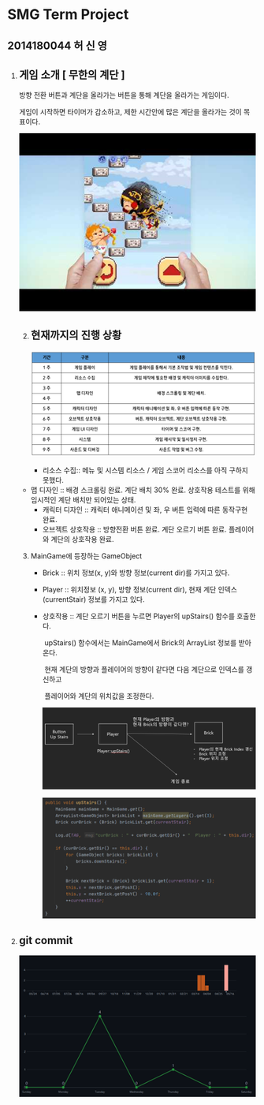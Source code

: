 # SMG Term Project

## 2014180044 허 신 영



1. ## 게임 소개 [ 무한의 계단 ]

   방향 전환 버튼과 계단을 올라가는 버튼을 통해 계단을 올라가는 게임이다.

   게임이 시작하면 타이머가 감소하고, 제한 시간안에 많은 계단을 올라가는 것이 목표이다.

   

   ![image-20210331172758571](image-20210331172758571.png)

   

   

   2. ## 현재까지의 진행 상황

      ![image-20210331173507517](image-20210331173507517.png)

      - 리소스 수집:: 메뉴 및 시스템 리소스 / 게임 스코어 리소스를 아직 구하지 못했다.
   - 맵 디자인 :: 배경 스크롤링 완료. 계단 배치 30% 완료. 상호작용 테스트를 위해 임시적인 계단 배치만 되어있는 상태.
      - 캐릭터 디자인 :: 캐릭터 애니메이션 및 좌, 우 버튼 입력에 따른 동작구현 완료.
      - 오브젝트 상호작용 :: 방향전환 버튼 완료. 계단 오르기 버튼 완료. 플레이어와 계단의 상호작용 완료.
   
   

   

   3. MainGame에 등장하는 GameObject

      - Brick :: 위치 정보(x, y)와 방향 정보(current dir)를 가지고 있다.

      - Player :: 위치정보 (x, y), 방향 정보(current dir), 현재 계단 인덱스 (currentStair) 정보를 가지고 있다.

      - 상호작용 :: 계단 오르기 버튼을 누르면 Player의 upStairs() 함수를 호출한다.

        ​				upStairs() 함수에서는 MainGame에서 Brick의 ArrayList 정보를 받아온다.

        ​				현재 계단의 방향과 플레이어의 방향이 같다면 다음 계단으로 인덱스를 갱신하고 

        ​				플레이어와 계단의 위치값을 조정한다.

        ![SMG_Class](SMG_Class.PNG)

        ![upStairs__](upStairs__.PNG)

4. ## git commit

   ![SMG_Commit](SMG_Commit.PNG)
